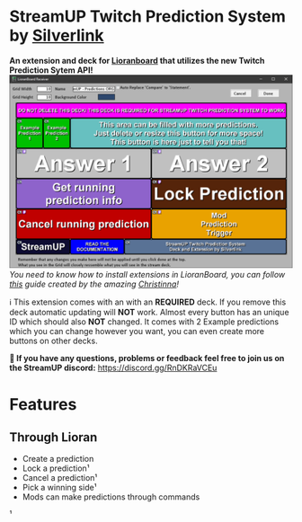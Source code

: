 # StreamUP Twitch Prediction System by [Silverlink](https://twitch.tv/silverlink)
**An extension and deck for [Lioranboard](https://obsproject.com/forum/resources/lioranboard-stream-deck-animator.862/) that utilizes the new Twitch Prediction Sytem API!**
![](https://raw.githubusercontent.com/XSilverlink/LB-ReadMe-Files/main/StreamUP%20Twitch%20Prediction%20System/images/LioranBoard_Receiver_GUmc3k2112.png)
*You need to know how to install extensions in LioranBoard, you can follow [this](https://christinna9031.github.io/LBDocumentation/setup.html#extensions) guide created by the amazing [Christinna](https://github.com/christinna9031)!*

ℹ This extension comes with an with an **REQUIRED** deck. If you remove this deck automatic updating will **NOT** work.  Almost every button has an unique ID which should also **NOT** changed. It comes with 2 Example predictions which you can change however you want, you can even create more buttons on other decks.

**💭 If you have any questions, problems or feedback feel free to join us on the StreamUP discord:**
https://discord.gg/RnDKRaVCEu

# Features

## Through Lioran
 - Create a prediction 
 - Lock a prediction¹
 - Cancel a prediction¹
 - Pick a winning side¹
 - Mods can make predictions through commands

¹ 

<!--stackedit_data:
eyJoaXN0b3J5IjpbMTE2NDg5MDYwMCwtOTkyODc0MzczLDQ0ND
g2NzQwNywtMTE1NTk0ODcyNywtMTA2Mzc2NzUwNiwtOTQ1MDAw
OTQ0XX0=
-->